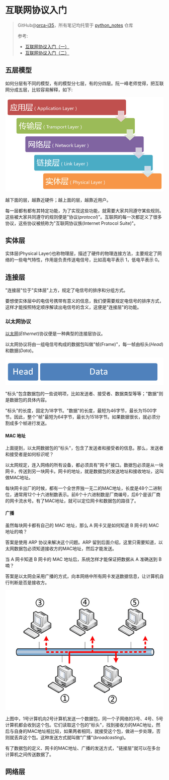 # 互联网协议入门
> GitHub@[orca-j35](https://github.com/orca-j35)，所有笔记均托管于 [python_notes](https://github.com/orca-j35/python_notes) 仓库
>
> 参考:
>
> - [互联网协议入门（一）](http://www.ruanyifeng.com/blog/2012/05/internet_protocol_suite_part_i.html)
> - [互联网协议入门（二） ](http://www.ruanyifeng.com/blog/2012/06/internet_protocol_suite_part_ii.html)

## 五层模型

如何分层有不同的模型，有的模型分七层，有的分四层。阮一峰老师觉得，把互联网分成五层，比较容易解释，如下:

![img](互联网协议入门.assets/五层模型.png)

越下面的层，越靠近硬件；越上面的层，越靠近用户。

每一层都有都有其特定功能，为了实现这些功能，就需要大家共同遵守某些规则。这些被大家共同遵守的规则便是"协议(*protocol*)"。互联网的每一次都定义了很多协议，这些协议被统称为"互联网协议族(Internet Protocol Suite)"。

## 实体层

实体层(Physical Layer)也称物理层，描述了硬件的物理连接方法，主要规定了网络的一些电气特性，作用是负责传送电信号，比如高电平表示 1，低电平表示 0。

## 连接层

"连接层"位于"实体层"上方，规定了电信号的排序和分组方式。

要想使实体层中的电信号携带有意义的信息，我们便需要规定电信号的排序方式，这样才能按照特定顺序解读出电信号的含义，这便是"连接层"的功能。

### 以太网协议

[以太网](https://zh.wikipedia.org/wiki/%E4%BB%A5%E5%A4%AA%E7%BD%91)(*Ethernet*)协议便是一种典型的连接层协议。

以太网协议将由一组电信号构成的数据包叫做"帧(Frame)"，每一帧由标头(*Head*)和数据(*Data*)。

![img](互联网协议入门.assets/frame.png)

"标头"包含数据包的一些说明项，比如发送者、接受者、数据类型等等；"数据"则是数据包的具体内容。

"标头"的长度，固定为18字节。"数据"的长度，最短为46字节，最长为1500字节。因此，整个"帧"最短为64字节，最长为1518字节。如果数据很长，就必须分割成多个帧进行发送。

#### MAC 地址

上面提到，以太网数据包的"标头"，包含了发送者和接受者的信息。那么，发送者和接受者是如何标识呢？

以太网规定，连入网络的所有设备，都必须具有"网卡"接口。数据包必须是从一块网卡，传送到另一块网卡。网卡的地址，就是数据包的发送地址和接收地址，这叫做MAC地址。

每块网卡出厂的时候，都有一个全世界独一无二的MAC地址，长度是48个二进制位，通常用12个十六进制数表示。前6个十六进制数是厂商编号，后6个是该厂商的网卡流水号。有了MAC地址，就可以定位网卡和数据包的路径了。

#### 广播

虽然每块网卡都有自己的 MAC 地址，那么 A 网卡又是如何知道 B 网卡的 MAC 地址的喃？

答案是使用 ARP 协议来解决这个问题。ARP 留到后面介绍，这里只需要知道，以太网数据包必须知道接收方的MAC地址，然后才能发送。

当 A 网卡知道 B 网卡的 MAC 地址后，系统怎样才能保证把数据从 A 准确送到 B 喃？

答案是以太网会采用广播的方式，向本网络中所有网卡发送数据信息，让计算机自行判断是否是接收方。

![img](互联网协议入门.assets/broadcasting.png)

上图中，1号计算机向2号计算机发送一个数据包，同一个子网络的3号、4号、5号计算机都会收到这个包。它们读取这个包的"标头"，找到接收方的MAC地址，然后与自身的MAC地址相比较，如果两者相同，就接受这个包，做进一步处理，否则就丢弃这个包。这种发送方式就叫做"广播"(*broadcasting*)。

有了数据包的定义、网卡的MAC地址、广播的发送方式，"链接层"就可以在多台计算机之间传送数据了。

## 网络层

